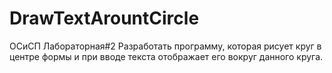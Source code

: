 # DrawTextArountCircle
ОСиСП Лабораторная#2
Разработать программу, которая рисует круг в центре формы и при вводе текста отображает его вокруг данного круга. 
